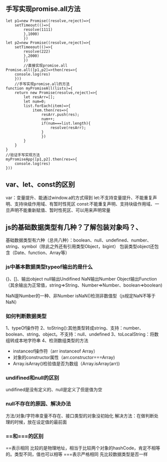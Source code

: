 ## 手写实现promise.all方法
```
let p1=new Promise((resolve,reject)=>{
    setTimeout(()=>{
        resolve(1111)
        },1000)
        })
let p2=new Promise((resolve,reject)=>{
    setTimeeout(()=>{
        resolve(222)
        },2000)
        })
        //直接实现promise.all
Promise.all([p1,p2]=>then(res=>{
    console.log(res)
    }))
    //手写实现promise.all的方法
function myPromiseAll(lists)={
    return new Promise(resolve,reject)=>{
        let resArr=[];
        let num=0;
        list.forEach(item)=>{
            item.then(res=>{
                resArr.push(res);
                num++;
                if(num===list.length){
                    resolve(resArr);
                }
                })
        }
    }
}
//验证手写实现方法
myPromiseApp([p1,p2].then(res=>{
    console.log(res)
}))
```

## var、let、const的区别
var：变量提升、能通过window.a的方式得到
let:不支持变量提升、不能重复声明、支持块级作用域、有暂时性死区
const:不能重复声明、支持块级作用域、一旦声明不能重新赋值、暂时性死区、可以用来声明常量

## js的基础数据类型有几种？了解包装对象吗？、
基础数据类型有六种（总共八种）：boolean、null、undefined、number、string、symbol（除此之外还有引用类型Object，bigint）
包装类型object还包含（Date、function、Array等）
### js中基本数据类型typeof输出的是什么
{}、[]、输出object
null输出Undifined
NaN输出Number
Object输出Function
（其余输出为正常值，string=>String、Number=>Number、boolean=>boolean)

NaN是Number的一种、非Number
isNaN()检测非数值型（js规定NaN不等于NaN）

### 如何判断数据类型
1、typeOf操作符
2、toString():其他类型转成string、支持：number、boolean、string、object。不支持：null、undefined
3、toLocalString：将数组转成本地字符串
4、检测数组类型的方法
- instanceof操作符（arr instanceof Array）
- 对象的constructor属性（arr.constructor===Array)
- Array.isArray()检验值是否为数组（Array.isArray(arr))
  
### undifined和null的区别
undifined是没有定义的、null是定义了但是值为空


### null不存在的原因、解决办法
方法/对象/字符串变量不存在、接口类型的对象没初始化
解决方法：在做判断处理的时候，放在设定值的最前面

### ==和===的区别
==表示相同
比较的是物理地址，相当于比较两个对象的hashCode，肯定不相等的。类型不同，值也可以相等
===表示严格相同
先比较数据类型是否一样





